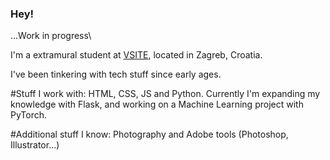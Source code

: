 ### Hey! 
...Work in progress\

I'm a extramural student at [VSITE](https://vsite.hr/en), located in Zagreb, Croatia.

I've been tinkering with tech stuff since early ages.

#Stuff I work with:
HTML, CSS, JS and Python. Currently I'm expanding my knowledge with Flask, and working on a Machine Learning project with PyTorch.

#Additional stuff I know:
Photography and Adobe tools (Photoshop, Illustrator...)



<!--
**ffifee/ffifee** is a ✨ _special_ ✨ repository because its `README.md` (this file) appears on your GitHub profile.

